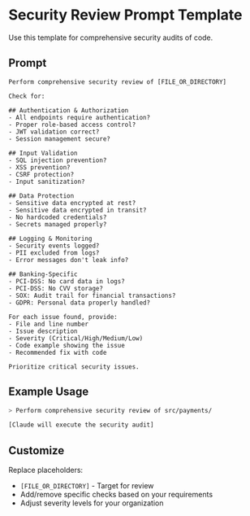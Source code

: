 # Security Review Prompt Template

Use this template for comprehensive security audits of code.

## Prompt

```
Perform comprehensive security review of [FILE_OR_DIRECTORY]

Check for:

## Authentication & Authorization
- All endpoints require authentication?
- Proper role-based access control?
- JWT validation correct?
- Session management secure?

## Input Validation
- SQL injection prevention?
- XSS prevention?
- CSRF protection?
- Input sanitization?

## Data Protection
- Sensitive data encrypted at rest?
- Sensitive data encrypted in transit?
- No hardcoded credentials?
- Secrets managed properly?

## Logging & Monitoring
- Security events logged?
- PII excluded from logs?
- Error messages don't leak info?

## Banking-Specific
- PCI-DSS: No card data in logs?
- PCI-DSS: No CVV storage?
- SOX: Audit trail for financial transactions?
- GDPR: Personal data properly handled?

For each issue found, provide:
- File and line number
- Issue description
- Severity (Critical/High/Medium/Low)
- Code example showing the issue
- Recommended fix with code

Prioritize critical security issues.
```

## Example Usage

```bash
> Perform comprehensive security review of src/payments/

[Claude will execute the security audit]
```

## Customize

Replace placeholders:
- `[FILE_OR_DIRECTORY]` - Target for review
- Add/remove specific checks based on your requirements
- Adjust severity levels for your organization

